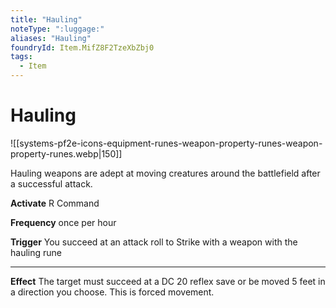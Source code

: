 ```yaml
---
title: "Hauling"
noteType: ":luggage:"
aliases: "Hauling"
foundryId: Item.MifZ8F2TzeXbZbj0
tags:
  - Item
---
```


# Hauling
![[systems-pf2e-icons-equipment-runes-weapon-property-runes-weapon-property-runes.webp|150]]

Hauling weapons are adept at moving creatures around the battlefield after a successful attack.

**Activate** R Command

**Frequency** once per hour

**Trigger** You succeed at an attack roll to Strike with a weapon with the hauling rune

* * *

**Effect** The target must succeed at a DC 20 reflex save or be moved 5 feet in a direction you choose. This is forced movement.
